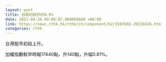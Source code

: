 ```yaml
---
layout: post
title: 台股初段升約0.8%
date: 2021-04-26 09:08:07.000000000 +08:00
link: https://news.rthk.hk/rthk/ch/component/k2/1587682-20210426.htm
categories: rthk
---
```


台灣股市初段上升。

加權指數較早時報17440點，升140點，升幅0.81%。
